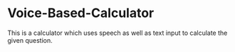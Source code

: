 # Voice-Based-Calculator

This is a calculator which uses speech as well as text input to calculate the given question.
